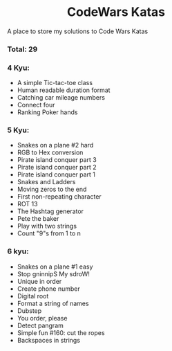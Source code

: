# <center>CodeWars Katas</center>

A place to store my solutions to Code Wars Katas

### Total: 29

### 4 Kyu:

- A simple Tic-tac-toe class
- Human readable duration format
- Catching car mileage numbers
- Connect four
- Ranking Poker hands

### 5 Kyu:

- Snakes on a plane #2 hard
- RGB to Hex conversion
- Pirate island conquer part 3
- Pirate island conquer part 2
- Pirate island conquer part 1
- Snakes and Ladders
- Moving zeros to the end
- First non-repeating character
- ROT 13
- The Hashtag generator
- Pete the baker
- Play with two strings
- Count "9"s from 1 to n

### 6 kyu:

- Snakes on a plane #1 easy
- Stop gninnipS My sdroW!
- Unique in order
- Create phone number
- Digital root
- Format a string of names
- Dubstep
- You order, please
- Detect pangram
- Simple fun #160: cut the ropes
- Backspaces in strings

